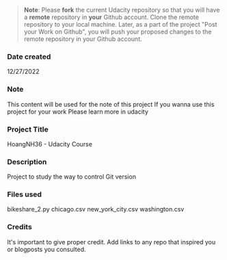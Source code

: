 >**Note**: Please **fork** the current Udacity repository so that you will have a **remote** repository in **your** Github account. Clone the remote repository to your local machine. Later, as a part of the project "Post your Work on Github", you will push your proposed changes to the remote repository in your Github account.

### Date created
12/27/2022

### Note
This content will be used for the note of this project
If you wanna use this project for your work
Please learn more in udacity

### Project Title
HoangNH36 - Udacity Course


### Description
Project to study the way to control Git version

### Files used
bikeshare_2.py
chicago.csv
new_york_city.csv
washington.csv

### Credits
It's important to give proper credit. Add links to any repo that inspired you or blogposts you consulted.

